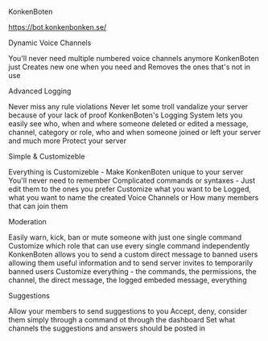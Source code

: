 KonkenBoten

https://bot.konkenbonken.se/


Dynamic Voice Channels

You'll never need multiple numbered voice channels anymore
KonkenBoten just Creates new one when you need and Removes the ones that's not in use

Advanced Logging

Never miss any rule violations
Never let some troll vandalize your server because of your lack of proof
KonkenBoten's Logging System lets you easily see who, when and where someone deleted or edited a message, channel, category or role, who and when someone joined or left your server and much more
Protect your server

Simple & Customizeble

Everything is Customizeble - Make KonkenBoten unique to your server
You'll never need to remember Complicated commands or syntaxes - Just edit them to the ones you prefer
Customize what you want to be Logged, what you want to name the created Voice Channels or How many members that can join them

Moderation

Easily warn, kick, ban or mute someone with just one single command
Customize which role that can use every single command independently
KonkenBoten allows you to send a custom direct message to banned users allowing them useful information and to send server invites to temporarily banned users
Customize everything - the commands, the permissions, the channel, the direct message, the logged embeded message, everything

Suggestions

Allow your members to send suggestions to you
Accept, deny, consider them simply through a command ot through the dashboard
Set what channels the suggestions and answers should be posted in
